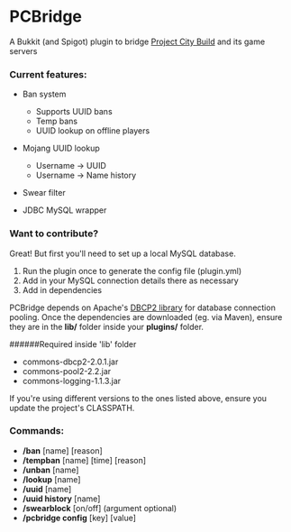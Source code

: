 # PCBridge
A Bukkit (and Spigot) plugin to bridge [Project City Build](www.projectcitybuild.com) and its game servers

### Current features:
* Ban system
  * Supports UUID bans
  * Temp bans
  * UUID lookup on offline players
* Mojang UUID lookup
  * Username -> UUID
  * Username -> Name history
* Swear filter
  
* JDBC MySQL wrapper

### Want to contribute?
Great! But first you'll need to set up a local MySQL database.

1. Run the plugin once to generate the config file (plugin.yml)
2. Add in your MySQL connection details there as necessary
3. Add in dependencies

PCBridge depends on Apache's [DBCP2 library](https://commons.apache.org/proper/commons-dbcp/) for database connection pooling. Once the dependencies are downloaded (eg. via Maven), ensure they are in the <b>lib/</b> folder inside your <b>plugins/</b> folder.

######Required inside 'lib' folder
* commons-dbcp2-2.0.1.jar
* commons-pool2-2.2.jar
* commons-logging-1.1.3.jar

If you're using different versions to the ones listed above, ensure you update the project's CLASSPATH.

### Commands:
* <b>/ban</b> [name] [reason]
* <b>/tempban</b> [name] [time] [reason]
* <b>/unban</b> [name]
* <b>/lookup</b> [name]
* <b>/uuid</b> [name]
* <b>/uuid history</b> [name]
* <b>/swearblock</b> [on/off]   (argument optional)
* <b>/pcbridge config</b> [key] [value]

